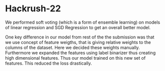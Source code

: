 # Hackrush-22
We performed soft voting (which is a form of ensemble learning) on models of linear regression and SGD Regression to get an overall better model.
 
One key difference in our model from rest of the the submission was that we use concept of feature weigths, that is giving relative weights to the columns of the dataset. Here we decided these weights manually. Furthermore we expanded the features using label binarizer thus creating high dimensional features. Thus our model trained on this new set of features. This reduced the loss drastically.  
